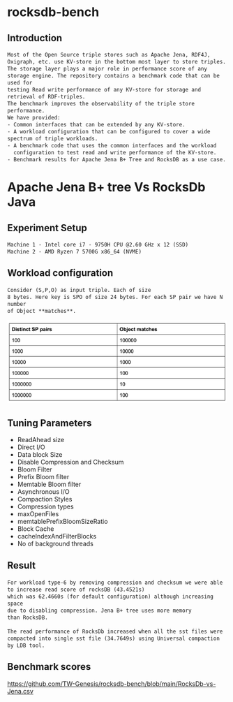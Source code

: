 # rocksdb-bench

## Introduction

```
Most of the Open Source triple stores such as Apache Jena, RDF4J, 
Oxigraph, etc. use KV-store in the bottom most layer to store triples.
The storage layer plays a major role in performance score of any
storage engine. The repository contains a benchmark code that can be used for
testing Read write performance of any KV-store for storage and retrieval of RDF-triples.
The benchmark improves the observability of the triple store performance.
We have provided:
- Common interfaces that can be extended by any KV-store.
- A workload configuration that can be configured to cover a wide spectrum of triple workloads.
- A benchmark code that uses the common interfaces and the workload 
  configuration to test read and write performance of the KV-store.
- Benchmark results for Apache Jena B+ Tree and RocksDB as a use case.
```

# Apache Jena B+ tree Vs RocksDb Java

## Experiment Setup

```
Machine 1 - Intel core i7 - 9750H CPU @2.60 GHz x 12 (SSD)
Machine 2 - AMD Ryzen 7 5700G x86_64 (NVME)
```

## Workload configuration
```
Consider (S,P,O) as input triple. Each of size
8 bytes. Here key is SPO of size 24 bytes. For each SP pair we have N number
of Object **matches**. 
```
![img_1.png](img.png)

## Tuning Parameters
- ReadAhead size
- Direct I/O 
- Data block Size 
- Disable Compression and Checksum
- Bloom Filter 
- Prefix Bloom filter 
- Memtable Bloom filter
- Asynchronous I/O  
- Compaction Styles
- Compression types
- maxOpenFiles 
- memtablePrefixBloomSizeRatio 
- Block Cache 
- cacheIndexAndFilterBlocks
- No of background threads

## Result
```
For workload type-6 by removing compression and checksum we were able
to increase read score of rocksDB (43.4521s)
which was 62.4660s (for default configuration) although increasing space
due to disabling compression. Jena B+ tree uses more memory 
than RocksDB.

The read performance of RocksDb increased when all the sst files were 
compacted into single sst file (34.7649s) using Universal compaction by LDB tool. 
```

## Benchmark scores
https://github.com/TW-Genesis/rocksdb-bench/blob/main/RocksDb-vs-Jena.csv
